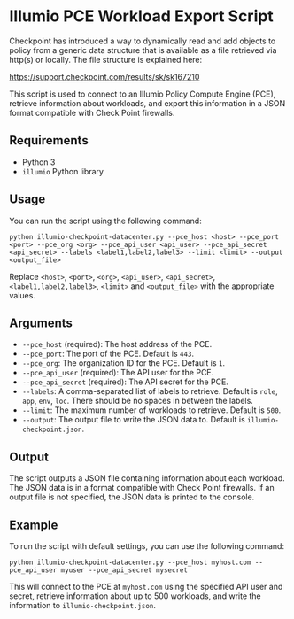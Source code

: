 # Illumio PCE Workload Export Script

Checkpoint has introduced a way to dynamically read and add objects to policy from a generic data structure that
is available as a file retrieved via http(s) or locally. The file structure is explained here:

https://support.checkpoint.com/results/sk/sk167210


This script is used to connect to an Illumio Policy Compute Engine (PCE), retrieve information about workloads, and export this information in a JSON format compatible with Check Point firewalls.

## Requirements

- Python 3
- `illumio` Python library

## Usage

You can run the script using the following command:

```
python illumio-checkpoint-datacenter.py --pce_host <host> --pce_port <port> --pce_org <org> --pce_api_user <api_user> --pce_api_secret <api_secret> --labels <label1,label2,label3> --limit <limit> --output <output_file>
```

Replace `<host>`, `<port>`, `<org>`, `<api_user>`, `<api_secret>`, `<label1,label2,label3>`, `<limit>` and `<output_file>` with the appropriate values.

## Arguments

- `--pce_host` (required): The host address of the PCE.
- `--pce_port`: The port of the PCE. Default is `443`.
- `--pce_org`: The organization ID for the PCE. Default is `1`.
- `--pce_api_user` (required): The API user for the PCE.
- `--pce_api_secret` (required): The API secret for the PCE.
- `--labels`: A comma-separated list of labels to retrieve. Default is `role`, `app`, `env`, `loc`. There should be no spaces in between the labels.
- `--limit`: The maximum number of workloads to retrieve. Default is `500`.
- `--output`: The output file to write the JSON data to. Default is `illumio-checkpoint.json`.

## Output

The script outputs a JSON file containing information about each workload. The JSON data is in a format compatible with Check Point firewalls. If an output file is not specified, the JSON data is printed to the console.

## Example

To run the script with default settings, you can use the following command:

```
python illumio-checkpoint-datacenter.py --pce_host myhost.com --pce_api_user myuser --pce_api_secret mysecret
```

This will connect to the PCE at `myhost.com` using the specified API user and secret, retrieve information about up to 500 workloads, and write the information to `illumio-checkpoint.json`.
